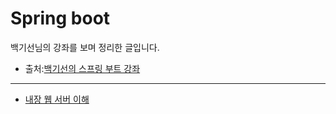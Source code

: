 Spring boot
===========
백기선님의 강좌를 보며 정리한 글입니다.   
+ 출처:[백기선의 스프링 부트 강좌](https://www.inflearn.com/course/%EC%8A%A4%ED%94%84%EB%A7%81%EB%B6%80%ED%8A%B8/)   



---
* [내장 웹 서버 이해](https://github.com/KimYoungQ/study/blob/main/springboot/3_6.md)
